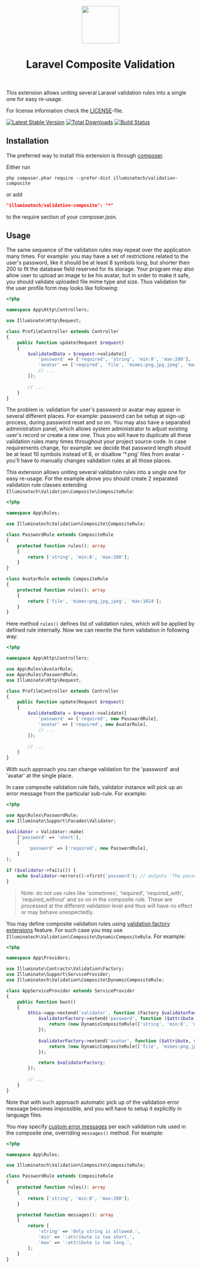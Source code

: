 <p align="center">
    <a href="https://github.com/illuminatech" target="_blank">
        <img src="https://avatars1.githubusercontent.com/u/47185924" height="100px">
    </a>
    <h1 align="center">Laravel Composite Validation</h1>
    <br>
</p>

This extension allows uniting several Laravel validation rules into a single one for easy re-usage.

For license information check the [LICENSE](LICENSE.md)-file.

[![Latest Stable Version](https://img.shields.io/packagist/v/illuminatech/validation-composite.svg)](https://packagist.org/packages/illuminatech/validation-composite)
[![Total Downloads](https://img.shields.io/packagist/dt/illuminatech/validation-composite.svg)](https://packagist.org/packages/illuminatech/validation-composite)
[![Build Status](https://travis-ci.org/illuminatech/validation-composite.svg?branch=master)](https://travis-ci.org/illuminatech/validation-composite)


Installation
------------

The preferred way to install this extension is through [composer](http://getcomposer.org/download/).

Either run

```
php composer.phar require --prefer-dist illuminatech/validation-composite
```

or add

```json
"illuminatech/validation-composite": "*"
```

to the require section of your composer.json.


Usage
-----

The same sequence of the validation rules may repeat over the application many times. For example: you may have a set of
restrictions related to the user's password, like it should be at least 8 symbols long, but shorter then 200 to fit the
database field reserved for its storage. Your program may also allow user to upload an image to be his avatar, but in order
to make it safe, you should validate uploaded file mime type and size.
Thus validation for the user profile form may looks like following:

```php
<?php

namespace App\Http\Controllers;

use Illuminate\Http\Request;

class ProfileController extends Controller
{
    public function update(Request $request)
    {
        $validatedData = $request->validate([
            'password' => ['required', 'string', 'min:8', 'max:200'],
            'avatar' => ['required', 'file', 'mimes:png,jpg,jpeg', 'max:1024'],
            // ...
        ]);
        
        // ...
    }
}
```

The problem is: validation for user's password or avatar may appear in several different places. For example: password
can be setup at sign-up process, during password reset and so on. You may also have a separated administration panel,
which allows system administrator to adjust existing user's record or create a new one. Thus you will have to duplicate
all these validation rules many times throughout your project source code. In case requirements change, for example:
we decide that password length should be at least 10 symbols instead of 8, or disallow '*.png' files from avatar - you'll
have to manually changes validation rules at all those places.

This extension allows uniting several validation rules into a single one for easy re-usage. For the example above you
should create 2 separated validation rule classes extending `Illuminatech\Validation\Composite\CompositeRule`:

```php
<?php

namespace App\Rules;

use Illuminatech\Validation\Composite\CompositeRule;

class PasswordRule extends CompositeRule
{
    protected function rules(): array
    {
        return ['string', 'min:8', 'max:200'];
    }
}

class AvatarRule extends CompositeRule
{
    protected function rules(): array
    {
        return ['file', 'mimes:png,jpg,jpeg', 'max:1024'];
    }
}
```

Here method `rules()` defines list of validation rules, which will be applied by defined rule internally.
Now we can rewrite the form validation in following way:

```php
<?php

namespace App\Http\Controllers;

use App\Rules\AvatarRule;
use App\Rules\PasswordRule;
use Illuminate\Http\Request;

class ProfileController extends Controller
{
    public function update(Request $request)
    {
        $validatedData = $request->validate([
            'password' => ['required', new PasswordRule],
            'avatar' => ['required', new AvatarRule],
            // ...
        ]);
        
        // ...
    }
}
```

With such approach you can change validation for the 'password' and 'avatar' at the single place.

In case composite validation rule fails, validator instance will pick up an error message from the particular sub-rule.
For example:

```php
<?php

use App\Rules\PasswordRule;
use Illuminate\Support\Facades\Validator;

$validator = Validator::make(
    ['password' => 'short'],
    [
        'password' => ['required', new PasswordRule],
    ]
);

if ($validator->fails()) {
    echo $validator->errors()->first('password'); // outputs 'The password must be at least 8 characters.'
}
```

> Note: do not use rules like 'sometimes', 'required', 'required_with', 'required_without' and so on in the composite rule.
  These are processed at the different validation level and thus will have no effect or may behave unexpectedly. 

You may define composite validation rules using [validation factory extensions](https://laravel.com/docs/validation#using-extensions) feature.
For such case you may use `Illuminatech\Validation\Composite\DynamicCompositeRule`. For example:

```php
<?php

namespace App\Providers;

use Illuminate\Contracts\Validation\Factory;
use Illuminate\Support\ServiceProvider;
use Illuminatech\Validation\Composite\DynamicCompositeRule;

class AppServiceProvider extends ServiceProvider
{
    public function boot()
    {
        $this->app->extend('validator', function (Factory $validatorFactory) {
            $validatorFactory->extend('password', function ($attribute, $value) {
                return (new DynamicCompositeRule(['string', 'min:8', 'max:200']))->passes($attribute, $value);
            });
            
            $validatorFactory->extend('avatar', function ($attribute, $value) {
                return (new DynamicCompositeRule(['file', 'mimes:png,jpg,jpeg', 'max:1024']))->passes($attribute, $value);
            });

            return $validatorFactory;
        });
        
        // ...
    }
}
```

Note that with such approach automatic pick up of the validation error message becomes impossible, and you will have to setup
it explicitly in language files.

You may specify [custom error messages](https://laravel.com/docs/validation#custom-error-messages) per each validation rule used in the composite one,
overriding `messages()` method. For example:

```php
<?php

namespace App\Rules;

use Illuminatech\Validation\Composite\CompositeRule;

class PasswordRule extends CompositeRule
{
    protected function rules(): array
    {
        return ['string', 'min:8', 'max:200'];
    }

    protected function messages(): array
    {
        return [
            'string' => 'Only string is allowed.',
            'min' => ':attribute is too short.',
            'max' => ':attribute is too long.',
        ];
    }
}
```
